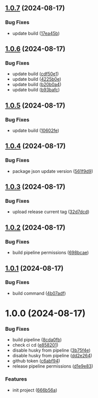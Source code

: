 ## [1.0.7](https://github.com/seapp88/foldix/compare/v1.0.6...v1.0.7) (2024-08-17)


### Bug Fixes

* update build ([17ea45b](https://github.com/seapp88/foldix/commit/17ea45b1a6d9a3c08bd6298593afaa614fc7f4c8))

## [1.0.6](https://github.com/seapp88/foldix/compare/v1.0.5...v1.0.6) (2024-08-17)


### Bug Fixes

* update build ([cdf50e1](https://github.com/seapp88/foldix/commit/cdf50e15e3e571041c0f2e1409f7147f39dc6d0d))
* update build ([4225b0e](https://github.com/seapp88/foldix/commit/4225b0ec508ad00716e98e7b2d662028477c344d))
* update build ([b20b0a4](https://github.com/seapp88/foldix/commit/b20b0a42f81657264a2f5a6fcef5b052e8a55d83))
* update build ([b93bafc](https://github.com/seapp88/foldix/commit/b93bafcb1397ae9bbdbdd6c0f80e9c80a02953bb))

## [1.0.5](https://github.com/seapp88/foldix/compare/v1.0.4...v1.0.5) (2024-08-17)


### Bug Fixes

* update build ([10602fe](https://github.com/seapp88/foldix/commit/10602fed30540b032f4d5ecf908974940723577d))

## [1.0.4](https://github.com/seapp88/foldix/compare/v1.0.3...v1.0.4) (2024-08-17)


### Bug Fixes

* package json update version ([561f9d9](https://github.com/seapp88/foldix/commit/561f9d9969d6c39c86d79b43ffac7f253c666b05))

## [1.0.3](https://github.com/seapp88/foldix/compare/v1.0.2...v1.0.3) (2024-08-17)


### Bug Fixes

* upload release current tag ([32d7dcd](https://github.com/seapp88/foldix/commit/32d7dcdf27a9c02a8dfb07075bcfc662391dcc54))

## [1.0.2](https://github.com/seapp88/foldix/compare/v1.0.1...v1.0.2) (2024-08-17)


### Bug Fixes

* build pipeline permissions ([698bcae](https://github.com/seapp88/foldix/commit/698bcae1d7e0acd906f64810d3dbbcdc3371c45a))

## [1.0.1](https://github.com/seapp88/foldix/compare/v1.0.0...v1.0.1) (2024-08-17)


### Bug Fixes

* build command ([4b07adf](https://github.com/seapp88/foldix/commit/4b07adfc3e66f143fa5dddbab10e8fc7ad3227f6))

# 1.0.0 (2024-08-17)


### Bug Fixes

* build pipeline ([8cda0fb](https://github.com/seapp88/foldix/commit/8cda0fb64fe4b71ff460c5b53f7f3cf8eb01ddb9))
* check ci cd ([e858201](https://github.com/seapp88/foldix/commit/e858201f60c476aa621007f256ab4e738c59b301))
* disable husky from pipeline ([3b75f4e](https://github.com/seapp88/foldix/commit/3b75f4e27576b9a4c2f58f64434c21eac492df83))
* disable husky from pipeline ([dd2e264](https://github.com/seapp88/foldix/commit/dd2e264976c2e6e7158534ca0699ad92fed6ab0b))
* github token ([c6abf94](https://github.com/seapp88/foldix/commit/c6abf94675b6fae879eed708938aa871c5684f7b))
* release pipeline permissions ([d1e9e83](https://github.com/seapp88/foldix/commit/d1e9e83b066ccbfeb729d8c2fe076cc40947074f))


### Features

* init project ([666b56a](https://github.com/seapp88/foldix/commit/666b56a34f7e5e88b977ab5e2775573fc54f6efe))
